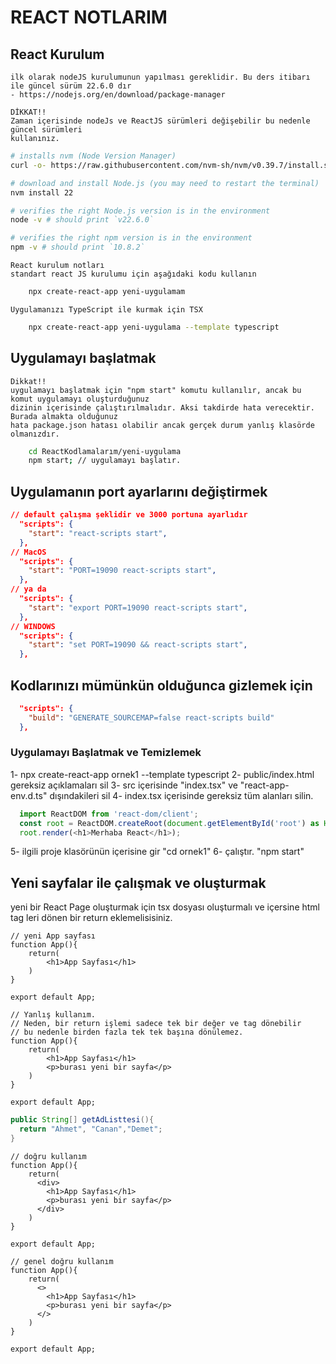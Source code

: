 # REACT NOTLARIM

## React Kurulum

    ilk olarak nodeJS kurulumunun yapılması gereklidir. Bu ders itibarı ile güncel sürüm 22.6.0 dır
    - https://nodejs.org/en/download/package-manager

    DİKKAT!! 
    Zaman içerisinde nodeJs ve ReactJS sürümleri değişebilir bu nedenle güncel sürümleri 
    kullanınız.

```bash
# installs nvm (Node Version Manager)
curl -o- https://raw.githubusercontent.com/nvm-sh/nvm/v0.39.7/install.sh | bash

# download and install Node.js (you may need to restart the terminal)
nvm install 22

# verifies the right Node.js version is in the environment
node -v # should print `v22.6.0`

# verifies the right npm version is in the environment
npm -v # should print `10.8.2`
```

    React kurulum notları
    standart react JS kurulumu için aşağıdaki kodu kullanın

```bash
    npx create-react-app yeni-uygulamam
```

    Uygulamanızı TypeScript ile kurmak için TSX

```bash
    npx create-react-app yeni-uygulama --template typescript
```

## Uygulamayı başlatmak
    Dikkat!! 
    uygulamayı başlatmak için "npm start" komutu kullanılır, ancak bu komut uygulamayı oluşturduğunuz
    dizinin içerisinde çalıştırılmalıdır. Aksi takdirde hata verecektir. Burada almakta olduğunuz
    hata package.json hatası olabilir ancak gerçek durum yanlış klasörde olmanızdır.

```bash
    cd ReactKodlamalarım/yeni-uygulama
    npm start; // uygulamayı başlatır.
```

## Uygulamanın port ayarlarını değiştirmek

```json
// default çalışma şeklidir ve 3000 portuna ayarlıdır
  "scripts": {
    "start": "react-scripts start",
  },
// MacOS
  "scripts": {
    "start": "PORT=19090 react-scripts start",
  },
// ya da 
  "scripts": {
    "start": "export PORT=19090 react-scripts start",
  },
// WINDOWS
  "scripts": {
    "start": "set PORT=19090 && react-scripts start",
  },
```

## Kodlarınızı mümünkün olduğunca gizlemek için 

```json
  "scripts": {
    "build": "GENERATE_SOURCEMAP=false react-scripts build"
  },
```

### Uygulamayı Başlatmak ve Temizlemek

  1- npx create-react-app ornek1 --template typescript
  2- public/index.html gereksiz açıklamaları sil
  3- src içerisinde "index.tsx" ve "react-app-env.d.ts" dışındakileri sil
  4- index.tsx içerisinde gereksiz tüm alanları silin.
```ts
  import ReactDOM from 'react-dom/client';
  const root = ReactDOM.createRoot(document.getElementById('root') as HTMLElement);
  root.render(<h1>Merhaba React</h1>);
```
  5- ilgili proje klasörünün içerisine gir "cd ornek1"
  6- çalıştır. "npm start"

## Yeni sayfalar ile çalışmak ve oluşturmak

  yeni bir React Page oluşturmak için tsx dosyası oluşturmalı ve
  içersine html tag leri dönen bir return eklemelisisiniz.

```tsx
// yeni App sayfası
function App(){
    return(
        <h1>App Sayfası</h1>        
    )
}

export default App;
```

```tsx
// Yanlış kullanım.
// Neden, bir return işlemi sadece tek bir değer ve tag dönebilir
// bu nedenle birden fazla tek tek başına dönülemez.
function App(){
    return(
        <h1>App Sayfası</h1>  
        <p>burası yeni bir sayfa</p>      
    )
}

export default App;
```

```java
public String[] getAdListtesi(){
  return "Ahmet", "Canan","Demet";
}
```

```tsx
// doğru kullanım
function App(){
    return(
      <div>
        <h1>App Sayfası</h1>  
        <p>burası yeni bir sayfa</p>      
      </div>  
    )
}

export default App;
```

```tsx
// genel doğru kullanım
function App(){
    return(
      <>
        <h1>App Sayfası</h1>  
        <p>burası yeni bir sayfa</p>      
      </>  
    )
}

export default App;
```